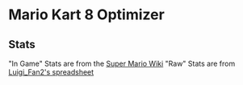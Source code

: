 # Mario Kart 8 Optimizer

## Stats

"In Game" Stats are from the [Super Mario Wiki](https://www.mariowiki.com/Mario_Kart_8_Deluxe#Drivers'_and_vehicle_parts'_statistics)
"Raw" Stats are from [Luigi_Fan2's spreadsheet](https://docs.google.com/spreadsheets/d/1g7A-38tn9UAIbB2B3sZI-MpILsS3ZS870UTVMRRxh4Q/edit#gid=0)
